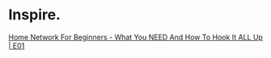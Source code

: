 # Inspire.
[Home Network For Beginners - What You NEED And How To Hook It ALL Up | E01](https://youtu.be/UxEzGpbc64Q)
